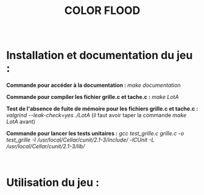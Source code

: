 # <p align = "center">COLOR FLOOD</p>

<br>

# Installation et documentation du jeu :

<b>Commande pour accéder à la documentation : </b>
<em>make documentation</em>


<b>Commande pour compiler les fichier grille.c et tache.c :</b>
<em>make LotA</em>


<b>Test de l'absence de fuite de mémoire pour les fichiers grille.c et tache.c : </b>
<em> valgrind --leak-check=yes ./LotA </em> (il faut avoir taper la commande <em>make LotA</em> avant)

<b>Commande pour lancer les tests unitaires :</b><em> gcc   test_grille.c  grille.c  -o test_grille -I /usr/local/Cellar/cunit/2.1-3/include/ -lCUnit -L /usr/local/Cellar/cunit/2.1-3/lib/</em>


<br>

# Utilisation du jeu :


